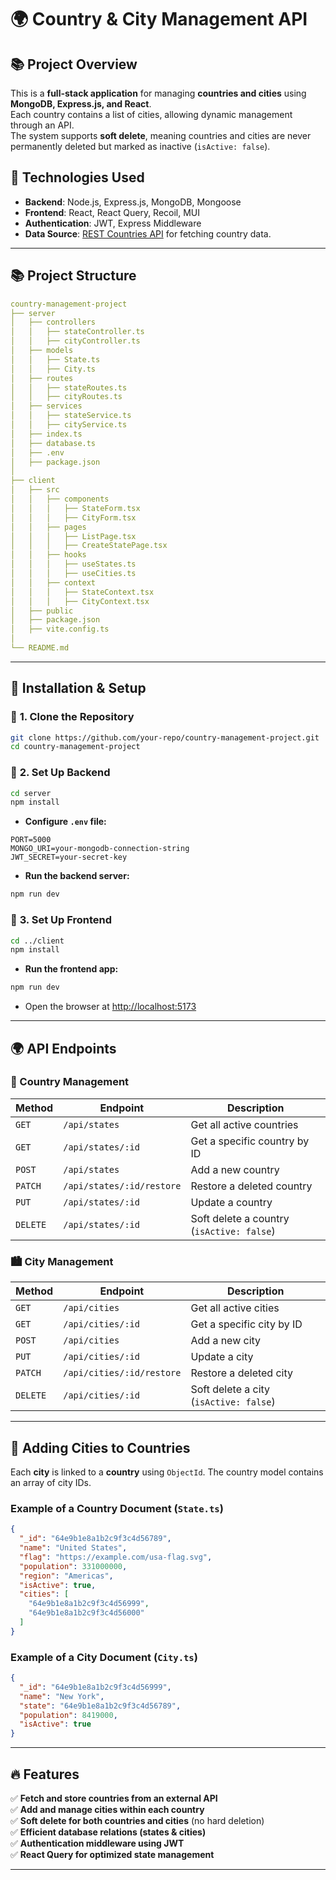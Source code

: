 # 🌍 Country & City Management API

## 📚 Project Overview
This is a **full-stack application** for managing **countries and cities** using **MongoDB, Express.js, and React**.  
Each country contains a list of cities, allowing dynamic management through an API.  
The system supports **soft delete**, meaning countries and cities are never permanently deleted but marked as inactive (`isActive: false`).

## 🚀 Technologies Used
- **Backend**: Node.js, Express.js, MongoDB, Mongoose
- **Frontend**: React, React Query, Recoil, MUI
- **Authentication**: JWT, Express Middleware
- **Data Source**: [REST Countries API](https://restcountries.com/v3.1/all) for fetching country data.

---

## 📚 Project Structure
```yaml
country-management-project
├── server
│   ├── controllers
│   │   ├── stateController.ts
│   │   ├── cityController.ts
│   ├── models
│   │   ├── State.ts
│   │   ├── City.ts
│   ├── routes
│   │   ├── stateRoutes.ts
│   │   ├── cityRoutes.ts
│   ├── services
│   │   ├── stateService.ts
│   │   ├── cityService.ts
│   ├── index.ts
│   ├── database.ts
│   ├── .env
│   ├── package.json
│
├── client
│   ├── src
│   │   ├── components
│   │   │   ├── StateForm.tsx
│   │   │   ├── CityForm.tsx
│   │   ├── pages
│   │   │   ├── ListPage.tsx
│   │   │   ├── CreateStatePage.tsx
│   │   ├── hooks
│   │   │   ├── useStates.ts
│   │   │   ├── useCities.ts
│   │   ├── context
│   │   │   ├── StateContext.tsx
│   │   │   ├── CityContext.tsx
│   ├── public
│   ├── package.json
│   ├── vite.config.ts
│
└── README.md
```

---

## 🔧 Installation & Setup

### 📌 **1. Clone the Repository**
```bash
git clone https://github.com/your-repo/country-management-project.git
cd country-management-project
```

### 📌 **2. Set Up Backend**
```bash
cd server
npm install
```

- **Configure `.env` file:**
```env
PORT=5000
MONGO_URI=your-mongodb-connection-string
JWT_SECRET=your-secret-key
```

- **Run the backend server:**
```bash
npm run dev
```

### 📌 **3. Set Up Frontend**
```bash
cd ../client
npm install
```

- **Run the frontend app:**
```bash
npm run dev
```

- Open the browser at [http://localhost:5173](http://localhost:5173)

---

## 🌍 API Endpoints

### **📌 Country Management**
| Method | Endpoint            | Description                          |
|--------|---------------------|--------------------------------------|
| `GET`  | `/api/states`       | Get all active countries            |
| `GET`  | `/api/states/:id`   | Get a specific country by ID        |
| `POST` | `/api/states`       | Add a new country                   |
| `PATCH` | `/api/states/:id/restore` | Restore a deleted country |
| `PUT`  | `/api/states/:id`   | Update a country                    |
| `DELETE` | `/api/states/:id` | Soft delete a country (`isActive: false`) |

### **🏙️ City Management**
| Method | Endpoint            | Description                          |
|--------|---------------------|--------------------------------------|
| `GET`  | `/api/cities`       | Get all active cities               |
| `GET`  | `/api/cities/:id`   | Get a specific city by ID           |
| `POST` | `/api/cities`       | Add a new city                      |
| `PUT`  | `/api/cities/:id`   | Update a city                       |
| `PATCH` | `/api/cities/:id/restore` | Restore a deleted city  |
| `DELETE` | `/api/cities/:id` | Soft delete a city (`isActive: false`) |

---

## 📌 Adding Cities to Countries
Each **city** is linked to a **country** using `ObjectId`. The country model contains an array of city IDs.

### **Example of a Country Document (`State.ts`)**
```json
{
  "_id": "64e9b1e8a1b2c9f3c4d56789",
  "name": "United States",
  "flag": "https://example.com/usa-flag.svg",
  "population": 331000000,
  "region": "Americas",
  "isActive": true,
  "cities": [
    "64e9b1e8a1b2c9f3c4d56999",
    "64e9b1e8a1b2c9f3c4d56000"
  ]
}
```

### **Example of a City Document (`City.ts`)**
```json
{
  "_id": "64e9b1e8a1b2c9f3c4d56999",
  "name": "New York",
  "state": "64e9b1e8a1b2c9f3c4d56789",
  "population": 8419000,
  "isActive": true
}
```

---

## 🔥 Features
✅ **Fetch and store countries from an external API**  
✅ **Add and manage cities within each country**  
✅ **Soft delete for both countries and cities** (no hard deletion)  
✅ **Efficient database relations (states & cities)**  
✅ **Authentication middleware using JWT**  
✅ **React Query for optimized state management**  

---

